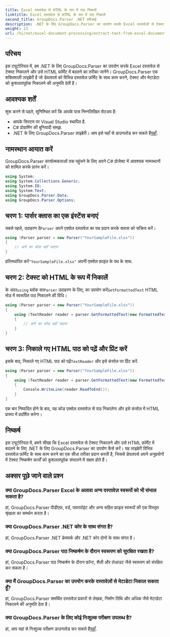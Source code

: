 ```yaml
---
title: Excel दस्तावेज़ से HTML के रूप में पाठ निकालें
linktitle: Excel दस्तावेज़ से HTML के रूप में पाठ निकालें
second_title: GroupDocs.Parser .NET एपीआई
description: .NET के लिए GroupDocs.Parser का उपयोग करके Excel दस्तावेज़ों से टेक्स्ट निकालना और उसे HTML में परिवर्तित करना सीखें।
weight: 13
url: /hi/net/excel-document-processing/extract-text-from-excel-document-as-html/
---
```

## परिचय
इस ट्यूटोरियल में, हम .NET के लिए GroupDocs.Parser का उपयोग करके Excel दस्तावेज़ से टेक्स्ट निकालने और उसे HTML फ़ॉर्मेट में बदलने का तरीका जानेंगे। GroupDocs.Parser एक शक्तिशाली लाइब्रेरी है जो डेवलपर्स को विभिन्न दस्तावेज़ फ़ॉर्मेट के साथ काम करने, टेक्स्ट और मेटाडेटा को कुशलतापूर्वक निकालने की अनुमति देती है।
## आवश्यक शर्तें
शुरू करने से पहले, सुनिश्चित करें कि आपके पास निम्नलिखित सेटअप है:
- आपके सिस्टम पर Visual Studio स्थापित है.
- C# प्रोग्रामिंग की बुनियादी समझ.
-  .NET के लिए GroupDocs.Parser लाइब्रेरी। आप इसे यहाँ से डाउनलोड कर सकते हैं[यहाँ](https://releases.groupdocs.com/parser/net/).
## नामस्थान आयात करें
GroupDocs.Parser कार्यात्मकताओं तक पहुंचने के लिए अपने C# प्रोजेक्ट में आवश्यक नामस्थानों को शामिल करके प्रारंभ करें।
```csharp
using System;
using System.Collections.Generic;
using System.IO;
using System.Text;
using GroupDocs.Parser.Data;
using GroupDocs.Parser.Options;
```
## चरण 1: पार्सर क्लास का एक इंस्टेंस बनाएं
 सबसे पहले, उदाहरण दें`Parser` अपने एक्सेल दस्तावेज़ का पथ प्रदान करके क्लास को सक्रिय करें।
```csharp
using (Parser parser = new Parser("YourSampleFile.xlsx"))
{
    // आगे का कोड यहाँ जाएगा
}
```
 प्रतिस्थापित करें`"YourSampleFile.xlsx"` अपनी एक्सेल फ़ाइल के पथ के साथ.
## चरण 2: टेक्स्ट को HTML के रूप में निकालें
 के अंदर`using` ब्लॉक का`Parser` उदाहरण के लिए, का उपयोग करें`GetFormattedText` HTML मोड में स्वरूपित पाठ निकालने की विधि।
```csharp
using (Parser parser = new Parser("YourSampleFile.xlsx"))
{
    using (TextReader reader = parser.GetFormattedText(new FormattedTextOptions(FormattedTextMode.Html)))
    {
        // आगे का कोड यहाँ जाएगा
    }
}
```
## चरण 3: निकाले गए HTML पाठ को पढ़ें और प्रिंट करें
 इसके बाद, निकाले गए HTML पाठ को पढ़ें`TextReader` और इसे कंसोल पर प्रिंट करें.
```csharp
using (Parser parser = new Parser("YourSampleFile.xlsx"))
{
    using (TextReader reader = parser.GetFormattedText(new FormattedTextOptions(FormattedTextMode.Html)))
    {
        Console.WriteLine(reader.ReadToEnd());
    }
}
```
एक बार निष्पादित होने के बाद, यह कोड एक्सेल दस्तावेज़ से पाठ निकालेगा और इसे कंसोल में HTML प्रारूप में प्रदर्शित करेगा।
## निष्कर्ष
इस ट्यूटोरियल में, हमने सीखा कि Excel दस्तावेज़ से टेक्स्ट निकालने और उसे HTML फ़ॉर्मेट में बदलने के लिए .NET के लिए GroupDocs.Parser का उपयोग कैसे करें। यह लाइब्रेरी विभिन्न दस्तावेज़ फ़ॉर्मेट के साथ काम करने का एक सीधा तरीका प्रदान करती है, जिससे डेवलपर्स अपने अनुप्रयोगों में टेक्स्ट निष्कर्षण कार्यों को कुशलतापूर्वक संभालने में सक्षम होते हैं।

## अक्सर पूछे जाने वाले प्रश्न
### क्या GroupDocs.Parser Excel के अलावा अन्य दस्तावेज़ स्वरूपों को भी संभाल सकता है?
हां, GroupDocs.Parser पीडीएफ, वर्ड, पावरपॉइंट और अन्य सहित फ़ाइल स्वरूपों की एक विस्तृत श्रृंखला का समर्थन करता है।
### क्या GroupDocs.Parser .NET कोर के साथ संगत है?
हां, GroupDocs.Parser .NET फ्रेमवर्क और .NET कोर दोनों के साथ संगत है।
### क्या GroupDocs.Parser पाठ निष्कर्षण के दौरान स्वरूपण को सुरक्षित रखता है?
हां, GroupDocs.Parser पाठ निष्कर्षण के दौरान फ़ॉन्ट, शैली और लेआउट जैसे स्वरूपण को संरक्षित कर सकता है।
### क्या मैं GroupDocs.Parser का उपयोग करके दस्तावेज़ों से मेटाडेटा निकाल सकता हूँ?
हां, GroupDocs.Parser समर्थित दस्तावेज़ प्रकारों से लेखक, निर्माण तिथि और अधिक जैसे मेटाडेटा निकालने की अनुमति देता है।
### क्या GroupDocs.Parser के लिए कोई निःशुल्क परीक्षण उपलब्ध है?
 हां, आप यहां से निःशुल्क परीक्षण डाउनलोड कर सकते हैं[यहाँ](https://releases.groupdocs.com/).